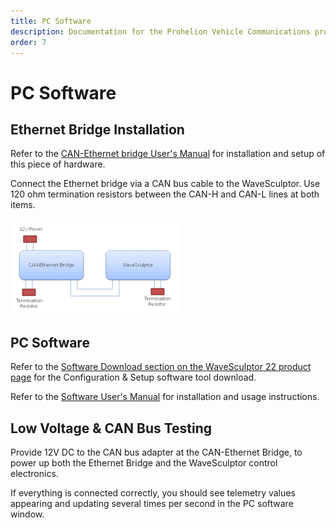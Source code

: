 ```yaml
---
title: PC Software
description: Documentation for the Prohelion Vehicle Communications protocol
order: 7
---
```


# PC Software

## Ethernet Bridge Installation

Refer to the [CAN-Ethernet bridge User's Manual](http://localhost:4000/CAN_Bus_To_Ethernet_Bridge/CAN-Ethernet_Bridge_User_Manual/Overview.md) for installation and setup of this piece of hardware.

Connect the Ethernet bridge via a CAN bus cable to the WaveSculptor.  Use 120 ohm termination resistors between the CAN-H and CAN-L lines at both items.

![Ethernet connection](images/PC_Software.gif)

## PC Software

Refer to the [Software Download section on the WaveSculptor 22 product page]() for the Configuration & Setup software tool download.

Refer to the [Software User's Manual](http://localhost:4000/WaveSculptor_Motor_Controllers/WaveSculptor_Config_Software_User_Manual/Overview.md) for installation and usage instructions.

## Low Voltage & CAN Bus Testing

Provide 12V DC to the CAN bus adapter at the CAN-Ethernet Bridge, to power up both the Ethernet Bridge and the WaveSculptor control electronics.  

If everything is connected correctly, you should see telemetry values appearing and updating several times per second in the PC software window.



